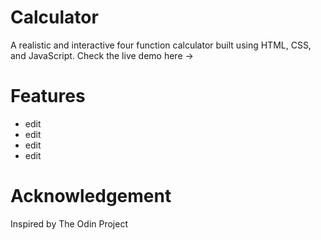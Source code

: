 # Calculator
A realistic and interactive four function calculator built using HTML, CSS, and JavaScript. 
Check the live demo here -> 
# Features 
- edit
- edit
- edit
- edit
# Acknowledgement
Inspired by The Odin Project
